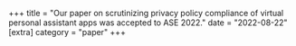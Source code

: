 +++
title = "Our paper on scrutinizing privacy policy compliance of virtual personal assistant apps was accepted to ASE 2022."
date = "2022-08-22"
[extra]
category = "paper"
+++
